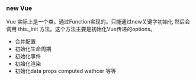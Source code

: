 ### new Vue

Vue 实际上是一个类。通过Function实现的。只能通过new关键字初始化 然后会调用 this.\_init 方法。这个方法主要是初始化Vue传递的options。

* 合并配置
* 初始化生命周期
* 初始化事件
* 初始化渲染
* 初始化data props computed wathcer 等等



